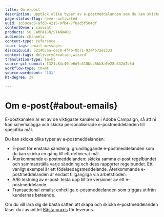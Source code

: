 ```yaml
---
title: Om e-post
description: Upptäck olika typer av e-postmeddelanden som du kan skicka med Adobe Campaign.
page-status-flag: never-activated
uuid: 1650cad5-afc0-4215-9fb4-7f8ad5f504df
contentOwner: sauviat
products: SG_CAMPAIGN/STANDARD
audience: channels
content-type: reference
topic-tags: email-messages
discoiquuid: 521463aa-dec0-4f4b-8b71-93a4572e2b33
context-tags: deliveryCreation,wizard
translation-type: tm+mt
source-git-commit: 1321c84c49de6d9a318bbc5bb8a0e28b332d2b5d
workflow-type: tm+mt
source-wordcount: '131'
ht-degree: 3%

---
```



# Om e-post{#about-emails}

E-postkanalen är en av de viktigaste kanalerna i Adobe Campaign, så att ni kan schemalägga och skicka personaliserade e-postmeddelanden till specifika mål.

Du kan skicka olika typer av e-postmeddelanden:

* E-post för enstaka sändning: grundläggande e-postmeddelanden som du kan skicka en gång till ett definierat mål.
* Återkommande e-postmeddelanden: skicka samma e-post regelbundet och sammanställa varje sändning och dess rapporter regelbundet. Ett vanligt exempel är ett födelsedagsmeddelande. Återkommande e-postmeddelanden är endast tillgängliga via arbetsflöden.
* A/B-testning av e-post: testa upp till tre versioner av ett e-postmeddelande.
* Transactional emails: enhetliga e-postmeddelanden som triggas utifrån kundernas beteende.

Om du vill lära dig de bästa sätten att skapa och skicka e-postmeddelanden läser du i avsnittet [Bästa praxis](../../sending/using/delivery-best-practices.md) för leverans.
